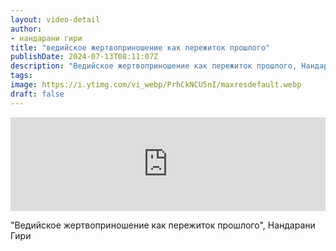 ```yaml
---
layout: video-detail
author:
- нандарани гири
title: "ведийское жертвоприношение как пережиток прошлого"
publishDate: 2024-07-13T08:11:07Z
description: "Ведийское жертвоприношение как пережиток прошлого, Нандарани Гири"
tags: 
image: https://i.ytimg.com/vi_webp/PrhCkNCU5nI/maxresdefault.webp
draft: false
---
```


<iframe width="100%" src="https://www.youtube.com/embed/PrhCkNCU5nI" frameborder="0" allowfullscreen=""></iframe> 

 "Ведийское жертвоприношение как пережиток прошлого", Нандарани Гири

  

 